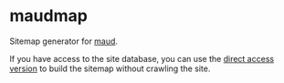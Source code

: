 # maudmap
Sitemap generator for [maud](https://github.com/hamcha/maud).

If you have access to the site database, you can use the [direct access version](https://gist.github.com/silverweed/a1da3e88823a64316083) to build the sitemap without crawling the site.
